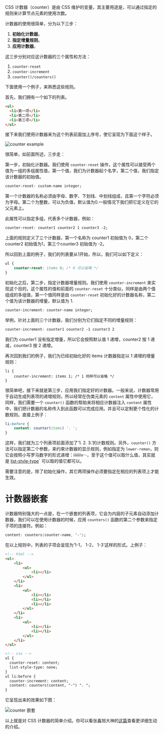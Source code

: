 CSS 计数器（counter）是由 CSS 维护的变量，其主要用途是，可以通过指定的规则来计算节点元素的使用次数。
<!-- more -->
计数器的使用很简单，分为以下三步：

1. __初始化计数器__。
2. __指定增量规则__。
3. __应用计数器__。

这三步分别对应这计数器的三个属性和方法：

1. `counter-reset`
2. `counter-increment`
3. `counter()/counters()`


下面使用一个例子，来熟悉这些规则。

首先，我们拥有一个如下的列表。

``` html
<ul>
  <li>第一项</li>
  <li>第二项</li>
  <li>第三项</li>
</ul>
```

接下来我们使用计数器来为这个列表前面加上序号，使它呈现为下面这个样子。

![counter example](http://oq717k0qe.bkt.clouddn.com/18-4-7/52219779.jpg)

很简单，如前面所述，三步走：

第一步，初始化计数器。我们使用 `counter-reset` 操作，这个属性可以接受两个值为一组的多组属性值，第一个值，我们为计数器起个名字，第二个值，我们指定该计数器的初始值。

``` css
counter-reset: custom-name integer;
```

第一个计数器的名称必须由字母、数字、下划线、中划线组成，且第一个字符必须为字母。第二个为整数，可以为负值，默认值为0.一般情况下我们把它定义在它的父元素上。

此属性可以指定多组，代表多个计数器，例如：

``` css
counter-reset: counter1 counter2 1 counter3 -2;
```

上面的规则定义了三个计数器，第一个名称为 counter1 初始值为 0，第二个 counter2 初始值为1，第三个counter3 初始值为 -2。

所以回到上面的例子，我们的列表要从1开始，所以，我们可以如下定义：

``` css 
ul {
    counter-reset: items 0; /* 0 可以省略 */
}
```

初始化之后，第二步，指定计数器增量规则。我们使用 `counter-increment` 来实现这个目的，这个属性的值和前面的 `counter-reset` 十分类似，同样是由两个值组成的多组值，第一个值同样是由 `counter-reset` 初始化好的计数器名称，第二个值为该计数器的增量，默认值为 1.

``` css
counter-increment: counter-name integer;
```

举例，针对上面的三个计数器，我们分别为它们指定不同的增量规则：

``` css
counter-increment: counter1 counter2 -1 counter3 2
```

我们为 counter1 没有指定增量，所以它会按照默认值 1 递增，counter2 按 1 递减，counter3 按 2 递增。

再次回到我们的例子，我们为已经初始化好的 items 计数器指定以 1 递增的增量规则：

```
li {
    counter-increment: items 1; /* 1 同样可以省略 */
}
```

很简单吧，接下来就是第三步，应用我们指定好的计数器。一般来说，计数器常用于自动生成列表项的递增规则，所以经常在伪类元素的 `content` 属性中使用它，同样，我们需要一个 `counter()` 函数的帮助来将相应计数器注入 `content` 属性中，我们把计数器的名称传入到此函数可以完成应用。并且可以定制更个性化的计数规则。直接上例子：

``` css
li:before {
    content: counter(items) '. ';
}

```

这样，我们就为三个列表项前面添加了‘1. 2. 3.’的计数规则。另外，`counter()` 方法可以指定第二个参数，来约束计数器的显示规则，例如指定为 `lower-roman`，则它会按照小写罗马数字的形式递增：ⅰⅱⅲⅳ···，至于这个值可以取什么值，其实就是 [list-style-type](https://developer.mozilla.org/zh-CN/docs/Web/CSS/list-style-type)` 可以取的值它都可以。

需要注意的是，除了初始化操作，其它两项操作必须要指定在相应的列表项上才能生效。

# 计数器嵌套

计数器特别强大的一点是，在一个嵌套的列表项，它会为内层的子元素自动添加计数器，我们可以在使用计数器的时候，应用 `counters()` 函数的第二个参数来指定子项的连接符。例如：

``` css
content: counters(counter-name, '-');
```

在以上规则中，列表的子项会呈现为‘1-1， 1-2， 1-3’这样的形式。上例子：

``` html
<!-- html -->
<ul>
    <li>
        <ul>
            <li></li>
        </ul>
    </li>
    <li>
        <ul>
            <li></li>
            <li></li>
            <li></li>
        </ul>
    </li>
    <li>
        <ul>
            <li></li>
            <li></li>
        </ul>
    </li>
</ul>

<!-- css -->
ul {
  counter-reset: content;
  list-style-type: none;
}
ul li:before {
  counter-increment: content;
  content: counters(content, "-") ". ";
}
```

它呈现出来的效果如下图：

![counter 嵌套](http://oq717k0qe.bkt.clouddn.com/18-4-7/61238160.jpg)

以上就是对 CSS 计数器的简单介绍。你可以看张鑫旭大神的[这篇](http://www.zhangxinxu.com/wordpress/2014/08/css-counters-automatic-number-content/)查看更详细生动的介绍。
